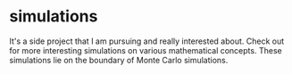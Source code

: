 # simulations
It's a side project that I am pursuing and really interested about. Check out for more interesting simulations on various mathematical concepts. These simulations lie on the boundary of Monte Carlo simulations.
